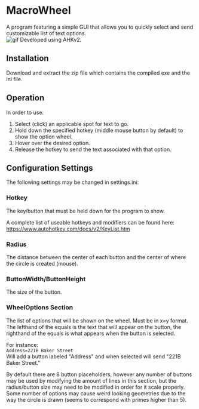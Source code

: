 # MacroWheel
A program featuring a simple GUI that allows you to quickly select and send customizable list of text options.  
![gif](https://github.com/user-attachments/assets/dbf794ea-8a86-4287-90e2-184ac0c15bc1)
Developed using AHKv2.

## Installation
Download and extract the zip file which contains the compiled exe and the ini file.

## Operation
In order to use:
1. Select (click) an applicable spot for text to go.
2. Hold down the specified hotkey (middle mouse button by default) to show the option wheel.
3. Hover over the desired option.
4. Release the hotkey to send the text associated with that option.

## Configuration Settings
The following settings may be changed in settings.ini:

### Hotkey 
The key/button that must be held down for the program to show.

A complete list of useable hotkeys and modifiers can be found here:  
https://www.autohotkey.com/docs/v2/KeyList.htm

### Radius 
The distance between the center of each button and the center of where the circle is created (mouse).

### ButtonWidth/ButtonHeight 
The size of the button.


### WheelOptions Section
The list of options that will be shown on the wheel. Must be in x=y format. The lefthand of the equals is the text that will appear on the button, the righthand of the equals is what appears when the button is selected. 

For instance:  
`Address=221B Baker Street`  
Will add a button labeled "Address" and when selected will send "221B Baker Street."

By default there are 8 button placeholders, however any number of buttons may be used by modifying the amount of lines in this section, but the radius/button size may need to be modified in order for it scale properly. Some number of options may cause weird looking geometries due to the way the circle is drawn (seems to correspond with primes higher than 5).
